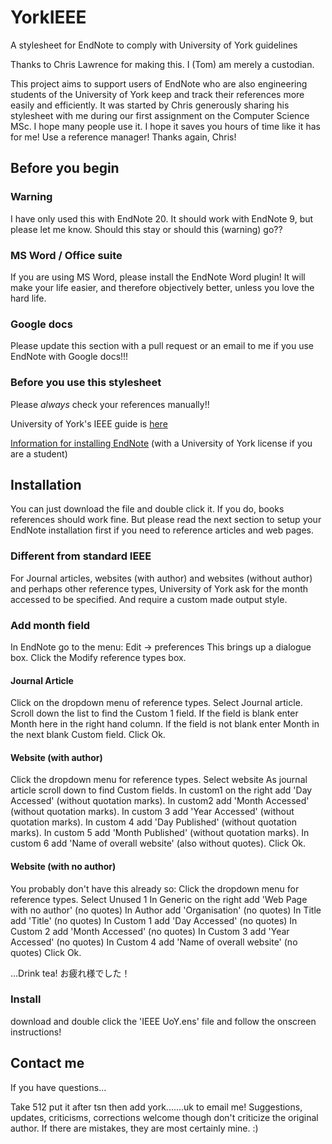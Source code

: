 # YorkIEEE
A stylesheet for EndNote to comply with University of York guidelines

Thanks to Chris Lawrence for making this. I (Tom) am merely a custodian.

This project aims to support users of EndNote who are also engineering students of 
the University of York keep and track their references more easily and efficiently.
It was started by Chris generously sharing his stylesheet with me during our
first assignment on the Computer Science MSc. I hope many people use it. I hope
it saves you hours of time like it has for me! Use a reference manager! Thanks again, Chris!

## Before you begin

### Warning

I have only used this with EndNote 20. It should work with EndNote 9, but please
let me know. Should this stay or should this (warning) go??

### MS Word / Office suite

If you are using MS Word, please install the EndNote Word plugin! It will 
make your life easier, and therefore objectively better, unless you love the hard life.

### Google docs

Please update this section with a pull request or an email to me 
if you use EndNote with Google docs!!! 

### Before you use this stylesheet

Please *always* check your references manually!! 

University of York's IEEE guide is
[here](https://subjectguides.york.ac.uk/referencing-style-guides/ieee)

[Information for installing EndNote](https://www.york.ac.uk/it-services/software/a-z/endnote/#tab-1) 
(with a University of York license if you are a student)

## Installation

You can just download the file and double click it. If you do, books references should work 
fine. But please read the next section to setup your EndNote installation first if you need 
to reference articles and web pages.

### Different from standard IEEE

For Journal articles, websites (with author) and websites (without author) 
and perhaps other reference types, University of York ask for the month 
accessed to be specified. And require a custom made output style.

### Add month field

In EndNote go to the menu: Edit -> preferences
This brings up a dialogue box.
Click the Modify reference types box.

#### Journal Article

Click on the dropdown menu of reference types.
Select Journal article.
Scroll down the list to find the Custom 1 field.
If the field is blank enter Month here in the right hand column.
If the field is not blank enter Month in the next blank Custom field.
Click Ok.

#### Website (with author)

Click the dropdown menu for reference types.
Select website
As journal article scroll down to find Custom fields.
In custom1 on the right add 'Day Accessed' (without quotation marks).
In custom2 add 'Month Accessed' (without quotation marks).
In custom 3 add 'Year Accessed' (without quotation marks).
In custom 4 add 'Day Published' (without quotation marks).
In custom 5 add 'Month Published' (without quotation marks).
In custom 6 add 'Name of overall website' (also without quotes).
Click Ok.

#### Website (with no author)

You probably don't have this already so:
Click the dropdown menu for reference types.
Select Unused 1
In Generic on the right add 'Web Page with no author' (no quotes)
In Author add 'Organisation' (no quotes)
In Title add 'Title'  (no quotes)
In Custom 1 add 'Day Accessed' (no quotes)
In Custom 2 add 'Month Accessed' (no quotes)
In Custom 3 add 'Year Accessed' (no quotes)
In Custom 4 add 'Name of overall website' (no quotes)
Click Ok. 

...Drink tea! お疲れ様でした！

### Install

download and double click the 'IEEE UoY.ens' file and follow the onscreen instructions!

## Contact me

If you have questions...

Take 512 put it after tsn then add  york.......uk to email me! Suggestions, 
updates, criticisms, corrections welcome though don't criticize the original author.
If there are mistakes, they are most certainly mine. :)
